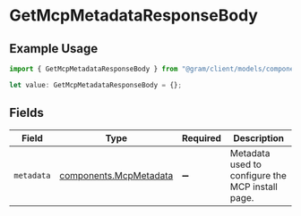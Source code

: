 # GetMcpMetadataResponseBody

## Example Usage

```typescript
import { GetMcpMetadataResponseBody } from "@gram/client/models/components";

let value: GetMcpMetadataResponseBody = {};
```

## Fields

| Field                                                            | Type                                                             | Required                                                         | Description                                                      |
| ---------------------------------------------------------------- | ---------------------------------------------------------------- | ---------------------------------------------------------------- | ---------------------------------------------------------------- |
| `metadata`                                                       | [components.McpMetadata](../../models/components/mcpmetadata.md) | :heavy_minus_sign:                                               | Metadata used to configure the MCP install page.                 |